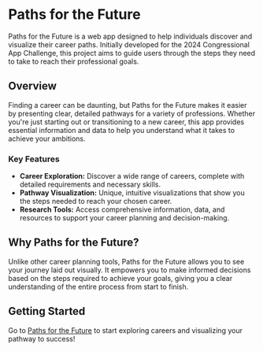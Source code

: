 # Paths for the Future

Paths for the Future is a web app designed to help individuals discover and visualize their career paths. Initially developed for the 2024 Congressional App Challenge, this project aims to guide users through the steps they need to take to reach their professional goals.

## Overview

Finding a career can be daunting, but Paths for the Future makes it easier by presenting clear, detailed pathways for a variety of professions. Whether you're just starting out or transitioning to a new career, this app provides essential information and data to help you understand what it takes to achieve your ambitions.

### Key Features

- **Career Exploration:** Discover a wide range of careers, complete with detailed requirements and necessary skills.
- **Pathway Visualization:** Unique, intuitive visualizations that show you the steps needed to reach your chosen career.
- **Research Tools:** Access comprehensive information, data, and resources to support your career planning and decision-making.
  
## Why Paths for the Future?

Unlike other career planning tools, Paths for the Future allows you to see your journey laid out visually. It empowers you to make informed decisions based on the steps required to achieve your goals, giving you a clear understanding of the entire process from start to finish.

## Getting Started

Go to [Paths for the Future](https://pathsforthefuture.vercel.app/) to start exploring careers and visualizing your pathway to success!
